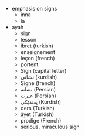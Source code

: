 - emphasis on signs
    - inna
    - la
- ayah
    - sign
    - lesson
    - ibret (turkish)
    - enseignement
    - leçon (french)
    - portent
    - Sign (capital letter)
    - نشانی (kurdish)
    - Signe (french)
    - نشانه (Persian)
    - عبرت (Persian)
    - پەندێکی (Kurdish)
    - ders (Turkish)
    - âyet (Turkish)
    - prodige (French)
    - serious, miraculous sign